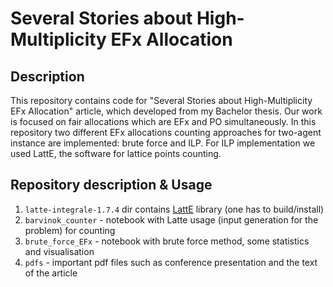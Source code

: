 # Several Stories about High-Multiplicity EFx Allocation

## Description
This repository contains code for "Several Stories about High-Multiplicity EFx Allocation" article, which developed from my Bachelor thesis. Our work is focused on fair allocations which are EFx and PO simultaneously. In this repository two different EFx allocations counting approaches for two-agent instance are implemented: brute force and ILP. For ILP implementation we used LattE, the software for lattice points counting.

## Repository description & Usage 
1. `latte-integrale-1.7.4` dir contains [LattE](https://github.com/latte-int/latte) library (one has to build/install)
2. `barvinok_counter` - notebook with Latte usage (input generation for the problem) for counting
3. `brute_force_EFx` - notebook with brute force method, some statistics and visualisation
4. `pdfs` - important pdf files such as conference presentation and the text of the article
